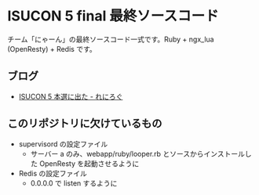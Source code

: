 # ISUCON 5 final 最終ソースコード
チーム「にゃーん」の最終ソースコード一式です。Ruby + ngx_lua (OpenResty) + Redis です。

## ブログ
* [ISUCON 5 本選に出た - れにろぐ](https://rhe.jp/blog/2015/11/01/isucon-5/)

## このリポジトリに欠けているもの
* supervisord の設定ファイル
  * サーバー a のみ、webapp/ruby/looper.rb とソースからインストールした OpenResty を起動させるように
* Redis の設定ファイル
  * 0.0.0.0 で listen するように
